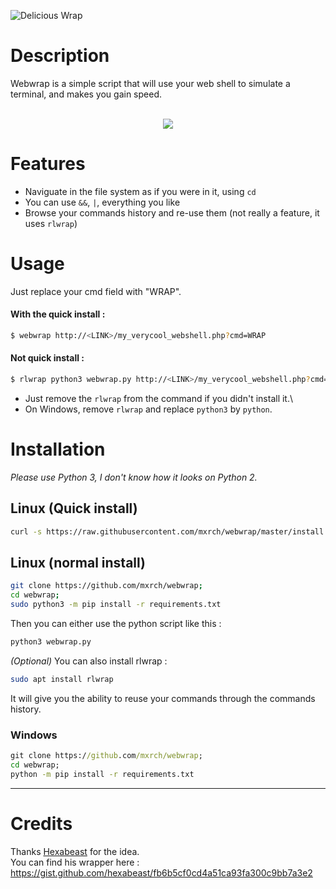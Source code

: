 ![Delicious Wrap](https://files.catbox.moe/86gbaq.png)

# Description
Webwrap is a simple script that will use your web shell to simulate a terminal, and makes you gain speed.\
<br>

<p align=center>
  <img src=https://files.catbox.moe/t4a1ea.gif />
</p>

# Features

- Naviguate in the file system as if you were in it, using `cd`
- You can use ``&&``, ``|``, everything you like
- Browse your commands history and re-use them (not really a feature, it uses `rlwrap`)

# Usage
Just replace your cmd field with "WRAP".

#### With the quick install :
```bash
$ webwrap http://<LINK>/my_verycool_webshell.php?cmd=WRAP
```
#### Not quick install :
```bash
$ rlwrap python3 webwrap.py http://<LINK>/my_verycool_webshell.php?cmd=WRAP
```
- Just remove the `rlwrap` from the command if you didn't install it.\
- On Windows, remove `rlwrap` and replace `python3` by `python`.

# Installation

*Please use Python 3, I don't know how it looks on Python 2.*

## Linux (Quick install)

```bash
curl -s https://raw.githubusercontent.com/mxrch/webwrap/master/install.sh | sudo sh
```

## Linux (normal install)
```bash
git clone https://github.com/mxrch/webwrap;
cd webwrap;
sudo python3 -m pip install -r requirements.txt
```
Then you can either use the python script like this :
```bash
python3 webwrap.py
```
*(Optional)* You can also install rlwrap :
```bash
sudo apt install rlwrap
```
It will give you the ability to reuse your commands through the commands history.

### Windows

```cmd
git clone https://github.com/mxrch/webwrap;
cd webwrap;
python -m pip install -r requirements.txt
```

****

# Credits

Thanks [Hexabeast](https://github.com/hexabeast) for the idea.\
You can find his wrapper here : https://gist.github.com/hexabeast/fb6b5cf0cd4a51ca93fa300c9bb7a3e2

